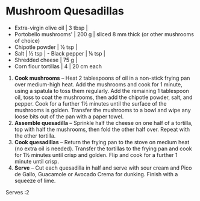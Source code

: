 # Mushroom Quesadillas

- Extra-virgin olive oil | 3 tbsp | 
- Portobello mushrooms' | 200 g | sliced 8 mm thick (or other mushrooms of choice)
- Chipotle powder | ½ tsp |
- Salt | ½ tsp | - Black pepper | ¼ tsp |
- Shredded cheese | 75 g | 
- Corn flour tortillas | 4 | 20 cm each


1. **Cook mushrooms** – Heat 2 tablespoons of oil in a non-stick frying pan over medium-high heat. Add the mushrooms and cook for 1 minute, using a spatula to toss them regularly. Add the remaining 1 tablespoon oil, toss to coat the mushrooms, then add the chipotle powder, salt, and pepper. Cook for a further 1½ minutes until the surface of the mushrooms is golden. Transfer the mushrooms to a bowl and wipe any loose bits out of the pan with a paper towel. 
2. **Assemble quesadilla** – Sprinkle half the cheese on one half of a tortilla, top with half the mushrooms, then fold the other half over. Repeat with the other tortilla. 
3. **Cook quesadillas** – Return the frying pan to the stove on medium heat (no extra oil is needed). Transfer the tortillas to the frying pan and cook for 1½ minutes until crisp and golden. Flip and cook for a further 1 minute until crisp. 
4. **Serve** – Cut each quesadilla in half and serve with sour cream and Pico de Gallo, Guacamole or Avocado Crema for dunking. Finish with a squeeze of lime.


 Serves :2